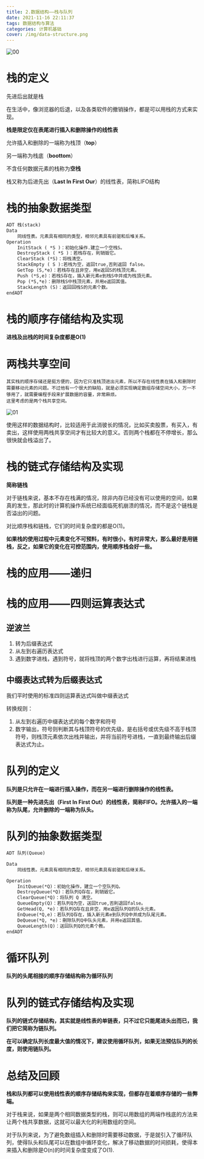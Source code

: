 ```yaml
---
title: 2.数据结构——栈与队列
date: 2021-11-16 22:11:37
tags: 数据结构与算法
categories: 计算机基础
cover: /img/data-structure.png
---
```


![00](https://github.com/stanedward1/MyPicture/blob/master/Hexo/computer_basics/DataStructure/StacksAndQueues/00.png?raw=true)

# 栈的定义 

先进后出就是栈

在生活中，像浏览器的后退，以及各类软件的撤销操作，都是可以用栈的方式来实现。

**栈是限定仅在表尾进行插入和删除操作的线性表**

允许插入和删除的一端称为栈顶（**top**）

另一端称为栈底（**boottom**）

不含任何数据元素的栈称为**空栈**

栈又称为后进先出（**Last In First Our**）的线性表，简称LIFO结构

# 栈的抽象数据类型

```tex
ADT 栈(stack)
Data
	同线性表。元素具有相同的类型，相邻元素具有前驱和后堆关系。
Operation
	InitStack ( *S )：初始化操作.建立一个空栈S。
	DestroyStack ( *S )：若栈存在，則销毁它。
	ClearStack (*S)：将栈清空。
	StackEmpty ( S ):若栈为空，返回true,否則返回 false。
	GetTop (S,*e)：若栈存在且非空，用e返回S的栈顶元素。
	Push (*S,e)：若栈S存在，插入新元素e到栈S中并成为栈頂元素。
	Pop (*S,*e)：删除栈S中栈顶元素，并用e返回其值。
	StackLength (S)：返回回栈S的元素个数。
endADT
```

# 栈的顺序存储结构及实现

**进栈及出栈的时间复杂度都是O(1)**

# 两栈共享空间

```
其实栈的顺序存储还是挺方便的，因为它只准栈顶进出元素，所以不存在线性表在插入和删除时需要移动元素的问题。不过他有一个很大的缺陷，就是必须实现确定数组存储空间大小，万一不够用了，就需要编程手段来扩展数据的容量，非常麻烦。
这里考虑的是两个栈共享空间。
```

![01](https://github.com/stanedward1/MyPicture/blob/master/Hexo/computer_basics/DataStructure/StacksAndQueues/01.png?raw=true) 

使用这样的数据结构时，比较适用于此消彼长的情况，比如买卖股票，有买入，有卖出，这样使用两栈共享空间才有比较大的意义。否则两个栈都在不停增长，那么很快就会栈溢出了。          

# 栈的链式存储结构及实现

**简称链栈**

对于链栈来说，基本不存在栈满的情况，除非内存已经没有可以使用的空间，如果真的发生，那此时的计算机操作系统已经面临死机崩溃的情况，而不是这个链栈是否溢出的问题。

对比顺序栈和链栈，它们的时间复杂度的都是O(1)。

**如果栈的使用过程中元素变化不可预料，有时很小，有时非常大，那么最好是用链栈，反之，如果它的变化在可控范围内，使用顺序栈会好一些。**

# 栈的应用——递归

# 栈的应用——四则运算表达式

## 逆波兰

1. 转为后缀表达式
2. 从左到右遍历表达式
3. 遇到数字进栈，遇到符号，就将栈顶的两个数字出栈进行运算，再将结果进栈

## 中缀表达式转为后缀表达式

我们平时使用的标准四则运算表达式叫做中缀表达式

转换规则：

1. 从左到右遍历中缀表达式的每个数字和符号
2. 数字输出，符号则判断其与栈顶符号的优先级，是右括号或优先级不高于栈顶符号，则栈顶元素依次出栈并输出，并将当前符号进栈，一直到最终输出后缀表达式为止。

# 队列的定义

**队列是只允许在一端进行插入操作，而在另一端进行删除操作的线性表。**

**队列是一种先进先出（First In First Out）的线性表，简称FIFO。允许插入的一端称为队尾，允许删除的一端称为队头。**

# 队列的抽象数据类型

```tex
ADT 队列(Queue)

Data
	同线性表。元素具有相同的类型，相邻元素具有前驱和后继关系。

Operation
	InitQueue(*Q)：初始化操作，建立一个空队列Q。
	DestroyQueue(*Q)：若队列Q存在，則销毀它。
	ClearQueue(*Q)：将队列 Q 清空。
	QueueEmpty(Q)：若队列Q为空，送回true,否則退回false。
	GetHead(Q, *e)：若队列Q存在且非空，用e返因队列Q的队头元素。
	EnQueue(*Q,e)：若队列Q存在，插入新元素e到队列Q中并成为队尾元素。 
	DeQueue(*Q, *e)：刪除队列Q中队头元素，并用e返回其值。	
	QueueLength(Q)：送回队列Q的元素个教。
endADT
```

# 循环队列

**队列的头尾相接的顺序存储结构称为循环队列**

# 队列的链式存储结构及实现

**队列的链式存储结构，其实就是线性表的单链表，只不过它只能尾进头出而已，我们把它简称为链队列。**

**在可以确定队列长度最大值的情况下，建议使用循环队列，如果无法预估队列的长度，则使用链队列。**

# 总结及回顾

**栈和队列都可以使用线性表的顺序存储结构来实现，但都存在着顺序存储的一些弊端。**

对于栈来说，如果是两个相同数据类型的栈，则可以用数组的两端作栈底的方法来让两个栈共享数据，这就可以最大化的利用数组的空间。

对于队列来说，为了避免数组插入和删除时需要移动数据，于是就引入了循环队列，使得队头和队尾可以在数组中循环变化，解决了移动数据的时间损耗，使得本来插入和删除是O(n)的时间复杂度变成了O(1).

